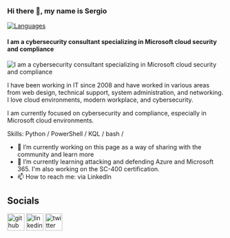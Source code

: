 ### Hi there 👋, my name is Sergio
[![ Languages        ](https://img.shields.io/badge/[%20ES%20|%20EN%20]-informational?style=flat-square&color=eeeeee)]()
#### I am a cybersecurity consultant specializing in Microsoft cloud security and compliance
![I am a cybersecurity consultant specializing in Microsoft cloud security and compliance](https://media.licdn.com/dms/image/v2/D4D16AQFson7vdEsNxg/profile-displaybackgroundimage-shrink_350_1400/profile-displaybackgroundimage-shrink_350_1400/0/1723330597075?e=1728518400&v=beta&t=prTNTovcC4lCYG1V-a5HT6rFxn9kjlx0qZriSHyMpV0)

I have been working in IT since 2008 and have worked in various areas from web design, technical support, system administration, and networking. I love cloud environments, modern workplace, and cybersecurity.

I am currently focused on cybersecurity and compliance, especially in Microsoft cloud environments.

Skills: Python / PowerShell / KQL / bash / 

- 🔭 I’m currently working on this page as a way of sharing with the community and learn more 
- 🌱 I’m currently learning attacking and defending Azure and Microsoft 365. I'm also working on the SC-400 certification. 
- 📫 How to reach me: via LinkedIn 

## Socials
[<img src='https://cdn.jsdelivr.net/npm/simple-icons@3.0.1/icons/github.svg' alt='github' height='40'>](https://github.com/shellgio)  [<img src='https://cdn.jsdelivr.net/npm/simple-icons@3.0.1/icons/linkedin.svg' alt='linkedin' height='40'>](https://www.linkedin.com/in/shellgio/)  [<img src='https://cdn.jsdelivr.net/npm/simple-icons@3.0.1/icons/twitter.svg' alt='twitter' height='40'>](https://twitter.com/shellgio_)  

